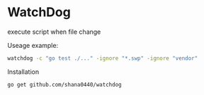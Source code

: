 # WatchDog

execute script when file change

Useage example:

```bash
watchdog -c "go test ./..." -ignore "*.swp" -ignore "vendor"
```

Installation

```bash
go get github.com/shana0440/watchdog
```
